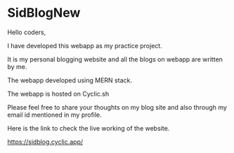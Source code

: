 # SidBlogNew
Hello coders, 

I have developed this webapp as my practice project.

It is my personal blogging website and all the blogs on webapp are written by me.

The webapp developed using MERN stack.

The webapp is hosted on Cyclic.sh

Please feel free to share your thoughts on my blog site and also through my email id mentioned in my profile.

Here is the link to check the live working of the website.

 https://sidblog.cyclic.app/
